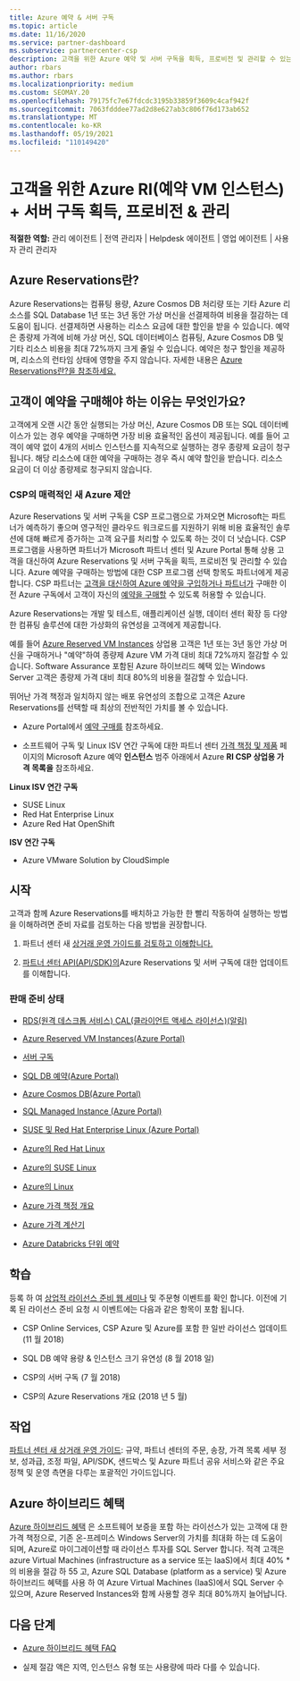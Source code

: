 ```yaml
---
title: Azure 예약 & 서버 구독
ms.topic: article
ms.date: 11/16/2020
ms.service: partner-dashboard
ms.subservice: partnercenter-csp
description: 고객을 위한 Azure 예약 및 서버 구독을 획득, 프로비전 및 관리할 수 있는 클라우드 솔루션 공급자 기회를 알아봅니다.
author: rbars
ms.author: rbars
ms.localizationpriority: medium
ms.custom: SEOMAY.20
ms.openlocfilehash: 79175fc7e67fdcdc3195b33859f3609c4caf942f
ms.sourcegitcommit: 7063fdddee77ad2d8e627ab3c806f76d173ab652
ms.translationtype: MT
ms.contentlocale: ko-KR
ms.lasthandoff: 05/19/2021
ms.locfileid: "110149420"
---
```

# <a name="acquire-provision--manage-azure-reserved-vm-instances-ri--server-subscriptions-for-customers"></a>고객을 위한 Azure RI(예약 VM 인스턴스) + 서버 구독 획득, 프로비전 & 관리


**적절한 역할:** 관리 에이전트 | 전역 관리자 | Helpdesk 에이전트 | 영업 에이전트 | 사용자 관리 관리자


## <a name="what-are-azure-reservations"></a>Azure Reservations란?

Azure Reservations는 컴퓨팅 용량, Azure Cosmos DB 처리량 또는 기타 Azure 리소스를 SQL Database 1년 또는 3년 동안 가상 머신을 선결제하여 비용을 절감하는 데 도움이 됩니다. 선결제하면 사용하는 리소스 요금에 대한 할인을 받을 수 있습니다. 예약은 종량제 가격에 비해 가상 머신, SQL 데이터베이스 컴퓨팅, Azure Cosmos DB 및 기타 리소스 비용을 최대 72%까지 크게 줄일 수 있습니다. 예약은 청구 할인을 제공하며, 리소스의 런타임 상태에 영향을 주지 않습니다. 자세한 내용은 [Azure Reservations란?을 참조하세요.](/azure/billing/billing-save-compute-costs-reservations)

## <a name="why-should-customers-buy-a-reservation"></a>고객이 예약을 구매해야 하는 이유는 무엇인가요?

고객에게 오랜 시간 동안 실행되는 가상 머신, Azure Cosmos DB 또는 SQL 데이터베이스가 있는 경우 예약을 구매하면 가장 비용 효율적인 옵션이 제공됩니다. 예를 들어 고객이 예약 없이 4개의 서비스 인스턴스를 지속적으로 실행하는 경우 종량제 요금이 청구됩니다. 해당 리소스에 대한 예약을 구매하는 경우 즉시 예약 할인을 받습니다. 리소스 요금이 더 이상 종량제로 청구되지 않습니다.

### <a name="compelling-new-azure-offer-in-csp"></a>CSP의 매력적인 새 Azure 제안

Azure Reservations 및 서버 구독을 CSP 프로그램으로 가져오면 Microsoft는 파트너가 예측하기 좋으며 영구적인 클라우드 워크로드를 지원하기 위해 비용 효율적인 솔루션에 대해 빠르게 증가하는 고객 요구를 처리할 수 있도록 하는 것이 더 낫습니다. CSP 프로그램을 사용하면 파트너가 Microsoft 파트너 센터 및 Azure Portal 통해 상용 고객을 대신하여 Azure Reservations 및 서버 구독을 획득, 프로비전 및 관리할 수 있습니다.
Azure 예약을 구매하는 방법에 대한 CSP 프로그램 선택 항목도 파트너에게 제공합니다. CSP 파트너는 [고객을 대신하여 Azure 예약을 구입하거나 파트너가](azure-reservations-buying.md) 구매한 이전 Azure 구독에서 고객이 자신의 [예약을 구매할](give-customers-permission.md) 수 있도록 허용할 수 있습니다.

Azure Reservations는 개발 및 테스트, 애플리케이션 실행, 데이터 센터 확장 등 다양한 컴퓨팅 솔루션에 대한 가상화의 유연성을 고객에게 제공합니다.

예를 들어 [Azure Reserved VM Instances](https://azure.microsoft.com/pricing/reserved-vm-instances/) 상업용 고객은 1년 또는 3년 동안 가상 머신을 구매하거나 "예약"하여 종량제 Azure VM 가격 대비 최대 72%까지 절감할 수 있습니다. Software Assurance 포함된 Azure 하이브리드 혜택 있는 Windows Server 고객은 종량제 가격 대비 최대 80%의 비용을 절감할 수 있습니다.

뛰어난 가격 책정과 일치하지 않는 배포 유연성의 조합으로 고객은 Azure Reservations를 선택할 때 최상의 전반적인 가치를 볼 수 있습니다.

- Azure Portal에서 [예약 구매를](/azure/cost-management-billing/reservations/prepare-buy-reservation#purchase-reservations) 참조하세요.

- 소프트웨어 구독 및 Linux ISV 연간 구독에 대한 파트너 센터 [가격 책정 및 제품](https://partner.microsoft.com/dashboard/sell/pricingandoffers) 페이지의 Microsoft Azure 예약 **인스턴스** 범주 아래에서 Azure **RI CSP 상업용 가격 목록을** 참조하세요.


 
**Linux ISV 연간 구독**

- SUSE Linux
- Red Hat Enterprise Linux
- Azure Red Hat OpenShift

**ISV 연간 구독**

- Azure VMware Solution by CloudSimple

## <a name="getting-started"></a>시작

고객과 함께 Azure Reservations를 배치하고 가능한 한 빨리 작동하여 실행하는 방법을 이해하려면 준비 자료를 검토하는 다음 방법을 권장합니다.

1. 파트너 센터 새 [상거래 운영 가이드를 검토하고 이해합니다.](https://partner.microsoft.com/resources/detail/partner-center-new-commerce-operations-guide-pdf)

2. [파트너 센터 API(API/SDK)의](/partner-center/develop/purchase-azure-reserved-vm-instances)Azure Reservations 및 서버 구독에 대한 업데이트를 이해합니다.


### <a name="sales-readiness"></a>판매 준비 상태

- [RDS(원격 데스크톱 서비스) CAL(클라이언트 액세스 라이선스)(알림)](https://cloudblogs.microsoft.com/windowsserver/2018/10/03/remote-desktop-services-2019-generally-available-with-windows-server-2019/)

- [Azure Reserved VM Instances(Azure Portal)](/azure/virtual-machines/windows/prepay-reserved-vm-instances)

- [서버 구독](./csp-software-subscriptions.md)

- [SQL DB 예약(Azure Portal)](/azure/sql-database/sql-database-reserved-capacity)

- [Azure Cosmos DB(Azure Portal)](/azure/cosmos-db/cosmos-db-reserved-capacity)

- [SQL Managed Instance (Azure Portal)](/azure/sql-database/sql-database-managed-instance)

- [SUSE 및 Red Hat Enterprise Linux (Azure Portal)](/azure/virtual-machines/linux/prepay-suse-software-charges)

- [Azure의 Red Hat Linux](https://azure.com/redhat)

- [Azure의 SUSE Linux](https://azure.microsoft.com/overview/linux-on-azure/suse/)

- [Azure의 Linux](https://azure.microsoft.com/overview/linux-on-azure/)

- [Azure 가격 책정 개요](https://azure.microsoft.com/pricing/)

- [Azure 가격 계산기](https://azure.microsoft.com/pricing/calculator)

- [Azure Databricks 단위 예약](/azure/billing/billing-prepay-databricks-reserved-capacity)


## <a name="training"></a>학습

등록 하 여 [상업적 라이선스 준비 웹 세미나](https://commercial-licensing.eventbuilder.com/FY2019_ALL) 및 주문형 이벤트를 확인 합니다.
이전에 기록 된 라이선스 준비 요청 시 이벤트에는 다음과 같은 항목이 포함 됩니다.

- CSP Online Services, CSP Azure 및 Azure를 포함 한 일반 라이선스 업데이트 (11 월 2018)

- SQL DB 예약 용량 & 인스턴스 크기 유연성 (8 월 2018 일)

- CSP의 서버 구독 (7 월 2018)

- CSP의 Azure Reservations 개요 (2018 년 5 월)

## <a name="operations"></a>작업

[파트너 센터 새 상거래 운영 가이드](https://partner.microsoft.com/resources/detail/partner-center-new-commerce-operations-guide-pdf): 규약, 파트너 센터의 주문, 송장, 가격 목록 세부 정보, 성과급, 조정 파일, API/SDK, 샌드박스 및 Azure 파트너 공유 서비스와 같은 주요 정책 및 운영 측면을 다루는 포괄적인 가이드입니다.

## <a name="azure-hybrid-benefit"></a>Azure 하이브리드 혜택

[Azure 하이브리드 혜택](https://azure.microsoft.com/pricing/hybrid-benefit) 은 소프트웨어 보증을 포함 하는 라이선스가 있는 고객에 대 한 가격 책정으로, 기존 온-프레미스 Windows Server의 가치를 최대화 하는 데 도움이 되며, Azure로 마이그레이션할 때 라이선스 투자를 SQL Server 합니다. 적격 고객은 azure Virtual Machines (infrastructure as a service 또는 IaaS)에서 최대 40% *의 비용을 절감 하 55 고, Azure SQL Database (platform as a service) 및 Azure 하이브리드 혜택를 사용 하 여 Azure Virtual Machines (IaaS)에서 SQL Server 수 있으며, Azure Reserved Instances와 함께 사용할 경우 최대 80%까지 늘어납니다.

## <a name="next-steps"></a>다음 단계

- [Azure 하이브리드 혜택 FAQ](https://azure.microsoft.com/pricing/hybrid-benefit/faq/)

* 실제 절감 액은 지역, 인스턴스 유형 또는 사용량에 따라 다를 수 있습니다.